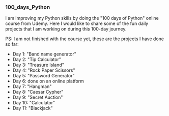 ### 100_days_Python 

I am improving my Python skills by doing the "100 days of Python" online course from Udemy. Here I would like to share some of the fun daily projects that I am working on during this 100-day journey.

PS: I am not finished with the course yet, these are the projects I have done so far:

- Day 1: "Band name generator"
- Day 2: "Tip Calculator"
- Day 3: "Treasure Island"
- Day 4: "Rock Paper Scissors"
- Day 5: "Password Generator"
- Day 6:  done on an online platform
- Day 7: "Hangman"
- Day 8: "Caesar Cypher"
- Day 9: "Secret Auction"
- Day 10: "Calculator"
- Day 11: "Blackjack"
